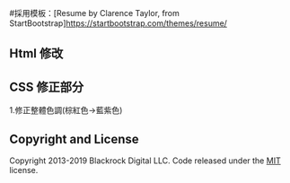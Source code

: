 #採用模板：[Resume by Clarence Taylor, from StartBootstrap]https://startbootstrap.com/themes/resume/
## Html 修改

## CSS 修正部分
1.修正整體色調(棕紅色->藍紫色)

## Copyright and License

Copyright 2013-2019 Blackrock Digital LLC. Code released under the [MIT](https://github.com/BlackrockDigital/startbootstrap-resume/blob/gh-pages/LICENSE) license.
